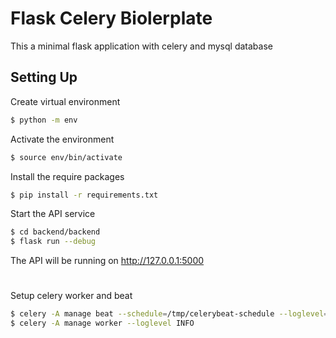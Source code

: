# Flask Celery Biolerplate
This a minimal flask application with celery and mysql database

## Setting Up

Create virtual environment
```bash
$ python -m env
```
Activate the environment 
```bash
$ source env/bin/activate
```
Install the require packages 
```bash
$ pip install -r requirements.txt
```

Start the API service
```bash
$ cd backend/backend
$ flask run --debug
```
The API will be running on http://127.0.0.1:5000
#
Setup celery worker and beat
```bash
$ celery -A manage beat --schedule=/tmp/celerybeat-schedule --loglevel=INFO --pidfile=/tmp/celerybeat.pid
$ celery -A manage worker --loglevel INFO
```